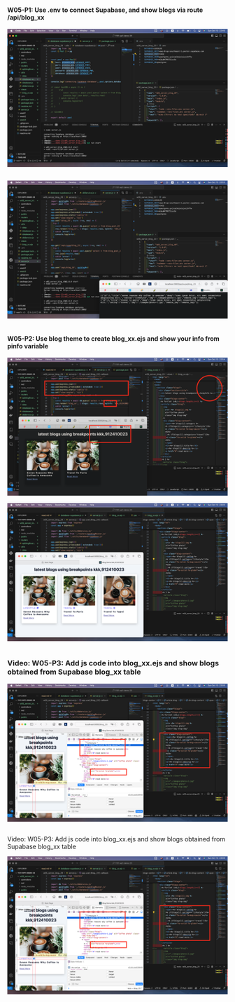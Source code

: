 #### W05-P1: Use .env to connect Supabase, and show blogs via route /api/blog_xx

![](w05-p1.png)

```

```

![](w05-p2.png)

```

```

#### W05-P2: Use blog theme to create blog_xx.ejs and show your info from pinfo variable

![](w05-p2-1.png)

![](w05-p2-2.png)

```

```

### Video: W05-P3: Add js code into blog_xx.ejs and show blogs obtained from Supabase blog_xx table

![](w05-p3.png)

```

```

Video: W05-P3: Add js code into blog_xx.ejs and show blogs obtained from Supabase blog_xx table

![](w05-p3.png)

```

```
